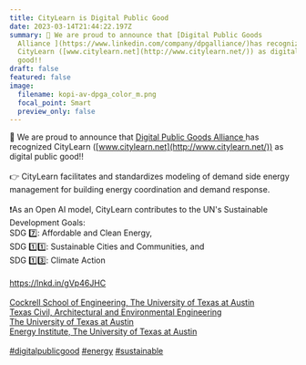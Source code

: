 ```yaml
---
title: CityLearn is Digital Public Good
date: 2023-03-14T21:44:22.197Z
summary: 📣 We are proud to announce that [Digital Public Goods
  Alliance ](https://www.linkedin.com/company/dpgalliance/)has recognized
  CityLearn ([www.citylearn.net](http://www.citylearn.net/)) as digital public
  good!!
draft: false
featured: false
image:
  filename: kopi-av-dpga_color_m.png
  focal_point: Smart
  preview_only: false
---
```

📣 We are proud to announce that [Digital Public Goods Alliance ](https://www.linkedin.com/company/dpgalliance/)has recognized CityLearn ([www.citylearn.net](http://www.citylearn.net/)) as digital public good!! \
\
👉 CityLearn facilitates and standardizes modeling of demand side energy management for building energy coordination and demand response.\
\
❗As an Open AI model, CityLearn contributes to the UN's Sustainable Development Goals: \
SDG 7️⃣: Affordable and Clean Energy,\
SDG 1️⃣1️⃣: Sustainable Cities and Communities, and\
SDG 1️⃣3️⃣: Climate Action\
\
<https://lnkd.in/gVp46JHC>\
\
[Cockrell School of Engineering, The University of Texas at Austin](https://www.linkedin.com/company/cockrell-school-of-engineering-the-university-of-texas-at-austin/)\
[Texas Civil, Architectural and Environmental Engineering](https://www.linkedin.com/company/texascaee/)\
[The University of Texas at Austin](https://www.linkedin.com/company/theuniversityoftexasataustin-/)\
[Energy Institute, The University of Texas at Austin](https://www.linkedin.com/in/ACoAADK95K0BIs3G78hmSyFKY-_jgoLsczuvrj4)\
\
[\#digitalpublicgood](https://www.linkedin.com/feed/hashtag/?keywords=digitalpublicgood&highlightedUpdateUrns=urn%3Ali%3Aactivity%3A7041246811524632576) [\#energy](https://www.linkedin.com/feed/hashtag/?keywords=energy&highlightedUpdateUrns=urn%3Ali%3Aactivity%3A7041246811524632576) [\#sustainable](https://www.linkedin.com/feed/hashtag/?keywords=sustainable&highlightedUpdateUrns=urn%3Ali%3Aactivity%3A7041246811524632576)

[](https://digitalpublicgoods.net/registry/)